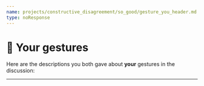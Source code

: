 ```yaml
---
name: projects/constructive_disagreement/so_good/gesture_you_header.md
type: noResponse
---
```


# 🫵 Your gestures

Here are the descriptions you both gave about **your** gestures in the discussion:

---
